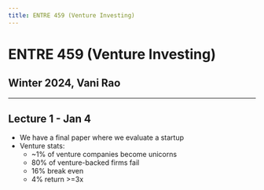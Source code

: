 ```yaml
---
title: ENTRE 459 (Venture Investing)
---
```


# ENTRE 459 (Venture Investing)

## Winter 2024, Vani Rao

---

## Lecture 1 - Jan 4

- We have a final paper where we evaluate a startup
- Venture stats:
    - ~1% of venture companies become unicorns
    - 80% of venture-backed firms fail
    - 16% break even
    - 4% return >=3x

